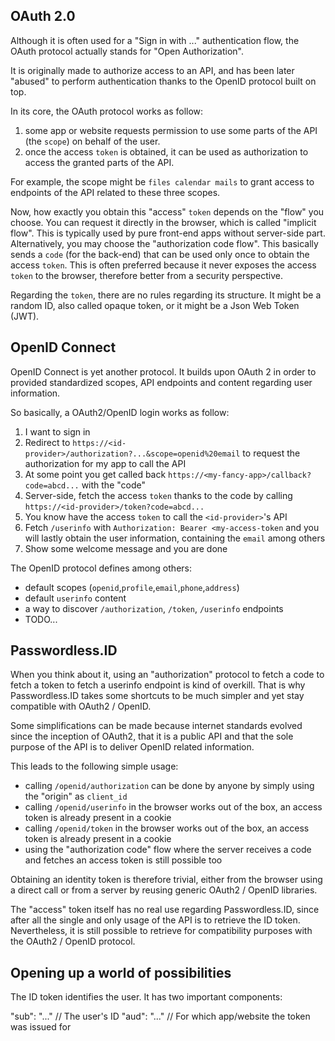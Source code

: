 OAuth 2.0
---------

Although it is often used for a "Sign in with ..." authentication flow, the OAuth protocol actually stands for "Open Authorization".

It is originally made to authorize access to an API, and has been later "abused" to perform authentication thanks to the OpenID protocol built on top.

In its core, the OAuth protocol works as follow:

1. some app or website requests permission to use some parts of the API (the `scope`) on behalf of the user.
2. once the access `token` is obtained, it can be used as authorization to access the granted parts of the API.

For example, the scope might be `files calendar mails` to grant access to endpoints of the API related to these three scopes.

Now, how exactly you obtain this "access" `token` depends on the "flow" you choose. You can request it directly in the browser, which is called "implicit flow". This is typically used by pure front-end apps without server-side part. Alternatively, you may choose the "authorization code flow". This basically sends a `code` (for the back-end) that can be used only once to obtain the access `token`. This is often preferred because it never exposes the access `token` to the browser, therefore better from a security perspective.

Regarding the `token`, there are no rules regarding its structure. It might be a random ID, also called opaque token, or it might be a Json Web Token (JWT).


OpenID Connect
--------------

OpenID Connect is yet another protocol. It builds upon OAuth 2 in order to provided standardized scopes, API endpoints and content regarding user information.

So basically, a OAuth2/OpenID login works as follow:

1. I want to sign in
2. Redirect to `https://<id-provider>/authorization?...&scope=openid%20email` to request the authorization for my app to call the API
3. At some point you get called back `https://<my-fancy-app>/callback?code=abcd...` with the "code"
4. Server-side, fetch the access `token` thanks to the code by calling `https://<id-provider>/token?code=abcd...`
5. You know have the access `token` to call the `<id-provider>`'s API
6. Fetch `/userinfo` with `Authorization: Bearer <my-access-token` and you will lastly obtain the user information, containing the `email` among others
7. Show some welcome message and you are done

The OpenID protocol defines among others:

- default scopes (`openid`,`profile`,`email`,`phone`,`address`)
- default `userinfo` content
- a way to discover `/authorization`, `/token`, `/userinfo` endpoints
- TODO...


Passwordless.ID
---------------

When you think about it, using an "authorization" protocol to fetch a code to fetch a token to fetch a userinfo endpoint is kind of overkill.
That is why Passwordless.ID takes some shortcuts to be much simpler and yet stay compatible with OAuth2 / OpenID.

Some simplifications can be made because internet standards evolved since the inception of OAuth2, that it is a public API and that the sole purpose of the API is to deliver OpenID related information.

This leads to the following simple usage:

- calling `/openid/authorization` can be done by anyone by simply using the "origin" as `client_id`
- calling `/openid/userinfo` in the browser works out of the box, an access token is already present in a cookie
- calling `/openid/token` in the browser works out of the box, an access token is already present in a cookie
- using the "authorization code" flow where the server receives a code and fetches an access token is still possible too

Obtaining an identity token is therefore trivial, either from the browser using a direct call or from a server by reusing generic OAuth2 / OpenID libraries.

The "access" token itself has no real use regarding Passwordless.ID, since after all the single and only usage of the API is to retrieve the ID token. Nevertheless, it is still possible to retrieve for compatibility purposes with the OAuth2 / OpenID protocol.


Opening up a world of possibilities
-----------------------------------
 
The ID token identifies the user. It has two important components:

"sub": "..." // The user's ID
"aud": "..." // For which app/website the token was issued for